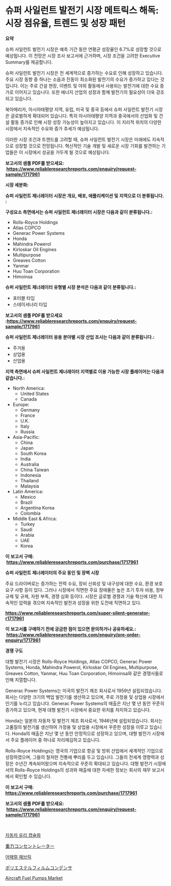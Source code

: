 <p><h1>슈퍼 사일런트 발전기 시장 메트릭스 해독: 시장 점유율, 트렌드 및 성장 패턴</h1></p><p><strong>요약</strong></p>
<p><p>슈퍼 사일런트 발전기 시장은 예측 기간 동안 연평균 성장율인 6.7%로 성장할 것으로 예상됩니다. 이 전망은 시장 조사 보고서에 근거하며, 시장 조건을 고려한 Executive Summary를 제공합니다.</p><p>슈퍼 사일런트 발전기 시장은 전 세계적으로 증가하는 수요로 인해 성장하고 있습니다. 주요 시장 동향 중 하나는 소음과 진동이 최소화된 발전기의 수요가 증가하고 있다는 것입니다. 이는 주로 건설 현장, 이벤트 및 야외 활동에서 사용되는 발전기에 대한 수요 증가로 이어지고 있습니다. 또한 에너지 산업의 성장과 함께 발전기의 필요성이 더욱 강조되고 있습니다.</p><p>북아메리카, 아시아태평양 지역, 유럽, 미국 및 중국 등에서 슈퍼 사일런트 발전기 시장은 글로벌하게 확대되어 있습니다. 특히 아시아태평양 지역과 중국에서의 산업화 및 건설 활동 증가로 인해 시장 성장 가능성이 높아지고 있습니다. 이 지리적 위치의 다양한 시장에서 지속적인 수요와 증가 추세가 예상됩니다.</p><p>이러한 시장 조건과 트렌드를 고려할 때, 슈퍼 사일런트 발전기 시장은 미래에도 지속적으로 성장할 것으로 전망됩니다. 혁신적인 기술 개발 및 새로운 시장 기회를 발견하는 기업들은 이 시장에서 성공을 거두게 될 것으로 예상됩니다.</p></p>
<p><strong>보고서의 샘플 PDF를 받으세요: &nbsp;<a href="https://www.reliableresearchreports.com/enquiry/request-sample/1717961">https://www.reliableresearchreports.com/enquiry/request-sample/1717961</a></strong></p>
<p><strong>시장 세분화:</strong></p>
<p><strong> 슈퍼 사일런트 제너레이터 시장은 개요, 배포, 애플리케이션 및 지역으로 더 분류됩니다. :</strong></p>
<p><strong>구성요소 측면에서는 슈퍼 사일런트 제너레이터 시장은 다음과 같이 분류됩니다.:</strong></p>
<p><ul><li>Rolls-Royce Holdings</li><li>Atlas COPCO</li><li>Generac Power Systems</li><li>Honda</li><li>Mahindra Powerol</li><li>Kirloskar Oil Engines</li><li>Multipurpose</li><li>Greaves Cotton</li><li>Yanmar</li><li>Huu Toan Corporation</li><li>Himoinsa</li></ul></p>
<p><strong> 슈퍼 사일런트 제너레이터 유형별 시장 분석은 다음과 같이 분류됩니다.:</strong></p>
<p><ul><li>포터블 타입</li><li>스테이셔너리 타입</li></ul></p>
<p><strong>보고서의 샘플 PDF를 받으세요 :<a href="https://www.reliableresearchreports.com/enquiry/request-sample/1717961">https://www.reliableresearchreports.com/enquiry/request-sample/1717961</a></strong></p>
<p><strong> 슈퍼 사일런트 제너레이터 응용 분야별 시장 산업 조사는 다음과 같이 분류됩니다.:</strong></p>
<p><ul><li>주거용</li><li>상업용</li><li>산업용</li></ul></p>
<p><strong>지역 측면에서 슈퍼 사일런트 제너레이터 지역별로 이용 가능한 시장 플레이어는 다음과 같습니다.:</strong></p>
<p><ul>
    <li>
        North America:
        <ul>
            <li>United States</li>
            <li>Canada</li>
        </ul>
    </li>
    <li>
        Europe:
        <ul>
            <li>Germany</li>
            <li>France</li>
            <li>U.K.</li>
            <li>Italy</li>
            <li>Russia</li>
        </ul>
    </li>
    <li>
        Asia-Pacific:
        <ul>
            <li>China</li>
            <li>Japan</li>
            <li>South Korea</li>
            <li>India</li>
            <li>Australia</li>
            <li>China Taiwan</li>
            <li>Indonesia</li>
            <li>Thailand</li>
            <li>Malaysia</li>
        </ul>
    </li>
    <li>
        Latin America:
        <ul>
            <li>Mexico</li>
            <li>Brazil</li>
            <li>Argentina Korea</li>
            <li>Colombia</li>
        </ul>
    </li>
    <li>
        Middle East & Africa:
        <ul>
            <li>Turkey</li>
            <li>Saudi</li>
            <li>Arabia</li>
            <li>UAE</li>
            <li>Korea</li>
        </ul>
    </li>
    </ul></p>
<p><strong>이 보고서 구매: &nbsp;<a href="https://www.reliableresearchreports.com/purchase/1717961">https://www.reliableresearchreports.com/purchase/1717961</a></strong></p>
<p><strong>슈퍼 사일런트 제너레이터의 주요 동인 및 장벽 시장</strong></p>
<p><p>주요 드라이버로는 증가하는 전력 수요, 장비 신뢰성 및 내구성에 대한 수요, 환경 보호 요구 사항 등이 있다. 그러나 시장에서 직면한 주요 장애물은 높은 초기 투자 비용, 정부 규제 및 규제, 자원 부족, 경쟁 심화 등이다. 시장은 글로벌 경쟁과 기술 혁신에 대한 지속적인 압력을 겪으며 지속적인 발전과 성장을 위한 도전에 직면하고 있다.</p></p>
<p><strong><a href="https://www.reliableresearchreports.com/super-silent-generator-r1717961">https://www.reliableresearchreports.com/super-silent-generator-r1717961</a></strong></p>
<p><strong>이 보고서를 구매하기 전에 궁금한 점이 있으면 문의하거나 공유하세요.: &nbsp;<a href="https://www.reliableresearchreports.com/enquiry/pre-order-enquiry/1717961">https://www.reliableresearchreports.com/enquiry/pre-order-enquiry/1717961</a></strong></p>
<p><strong>경쟁 구도</strong></p>
<p><p>대형 발전기 시장은 Rolls-Royce Holdings, Atlas COPCO, Generac Power Systems, Honda, Mahindra Powerol, Kirloskar Oil Engines, Multipurpose, Greaves Cotton, Yanmar, Huu Toan Corporation, Himoinsa와 같은 경쟁사들로 인해 치열합니다.</p><p>Generac Power Systems는 미국의 발전기 제조 회사로서 1959년 설립되었습니다. 회사는 다양한 크기의 백업 발전기를 생산하고 있으며, 주로 가정용 및 상업용 시장에서 인기를 누리고 있습니다. Generac Power Systems의 매출은 지난 몇 년 동안 꾸준히 증가하고 있으며, 현재 대형 발전기 시장에서 중요한 위치를 차지하고 있습니다.</p><p>Honda는 일본의 자동차 및 발전기 제조 회사로서, 1946년에 설립되었습니다. 회사는 고품질의 발전기를 생산하여 가정용 및 상업용 시장에서 꾸준한 성장을 이루고 있습니다. Honda의 매출은 지난 몇 년 동안 안정적으로 성장하고 있으며, 대형 발전기 시장에서 주요 플레이어 중 하나로 자리매김하고 있습니다.</p><p>Rolls-Royce Holdings는 영국의 기업으로 항공 및 방위 산업에서 세계적인 기업으로 성장하였으며, 그들의 철저한 전통에 뿌리를 두고 있습니다. 그들의 전세계 영향력과 성장은 수년간 계속되어왔으며 지속적으로 꾸준히 확대되고 있습니다. 대형 발전기 시장에서의 Rolls-Royce Holdings의 성과와 매출에 대한 자세한 정보는 회사의 재무 보고서에서 확인할 수 있습니다.</p></p>
<p><strong>이 보고서 구매: &nbsp; <a href="https://www.reliableresearchreports.com/purchase/1717961">https://www.reliableresearchreports.com/purchase/1717961</a></strong></p>
<p><strong>보고서의 샘플 PDF를 받으세요: &nbsp;<a href="https://www.reliableresearchreports.com/enquiry/request-sample/1717961">https://www.reliableresearchreports.com/enquiry/request-sample/1717961</a></strong><strong></strong></p>
<p>&nbsp;</p>
<p><p><a href="https://medium.com/@lolitanader1/%EC%9E%90%EB%8F%99%EC%B0%A8-%EC%9C%A0%EB%A6%AC-%EB%B4%89%EC%9D%B8-%EC%8B%9C%EC%9E%A5-%EA%B7%9C%EB%AA%A8-%EC%8B%9C%EC%9E%A5-%EC%A0%84%EB%A7%9D-%EB%B0%8F-%EC%8B%9C%EC%9E%A5-%EC%98%88%EC%B8%A1-2024%EB%85%84%EB%B6%80%ED%84%B0-2031%EB%85%84%EA%B9%8C%EC%A7%80-22f0d09e11eb">자동차 유리 캡슐화</a></p><p><a href="https://medium.com/@luckeycorbin/%E9%87%8D%E5%8A%9B%E9%9B%86%E4%B8%AD%E5%99%A8%E5%B8%82%E5%A0%B4%E3%81%AE%E5%88%86%E6%9E%90%E3%81%A82024%E5%B9%B4%E3%81%8B%E3%82%892031%E5%B9%B4%E3%81%BE%E3%81%A7%E3%81%AE%E6%9C%9F%E9%96%93%E3%81%AB%E4%BA%88%E6%B8%AC%E3%81%95%E3%82%8C%E3%82%8B%E5%B8%82%E5%A0%B4%E8%A6%8F%E6%A8%A1-e8dfc86b02d4">重力コンセントレーター</a></p><p><a href="https://medium.com/@johnjames655/%EC%9D%98%EB%A5%98-%EC%9B%90%EB%8B%A8-%EC%8B%9C%EC%9E%A5-%EC%A0%90%EC%9C%A0%EC%9C%A8-%EB%B3%80%ED%99%94-%EB%B0%8F-%EC%8B%9C%EC%9E%A5-%EC%84%B1%EC%9E%A5-%EC%B6%94%EC%9D%B4-2024-2031-f2f1225c9cb8">어패럴 패브릭</a></p><p><a href="https://medium.com/@lonnierami89675202/%E3%83%9D%E3%83%AA%E3%82%A8%E3%82%B9%E3%83%86%E3%83%AB%E3%83%95%E3%82%A3%E3%83%AB%E3%83%A0%E3%82%B3%E3%83%B3%E3%83%87%E3%83%B3%E3%82%B5%E3%81%AE%E5%B8%82%E5%A0%B4%E3%81%AF-%E5%B8%82%E5%A0%B4%E3%82%B7%E3%82%A7%E3%82%A2-%E3%82%B5%E3%82%A4%E3%82%BA-%E3%81%9D%E3%81%97%E3%81%A62031%E5%B9%B4%E3%81%BE%E3%81%A7%E3%81%AE%E4%BA%88%E6%B8%AC%E3%81%AB%E7%84%A6%E7%82%B9%E3%82%92%E5%BD%93%E3%81%A6%E3%81%A6%E3%81%84%E3%81%BE%E3%81%99-dbc1b05eec5f">ポリエステルフィルムコンデンサ</a></p><p><a href="https://github.com/okotobwrhuteie/Market-Research-Report-List-2/blob/main/aircraft-fuel-pumps-market.md">Aircraft Fuel Pumps Market</a></p></p>